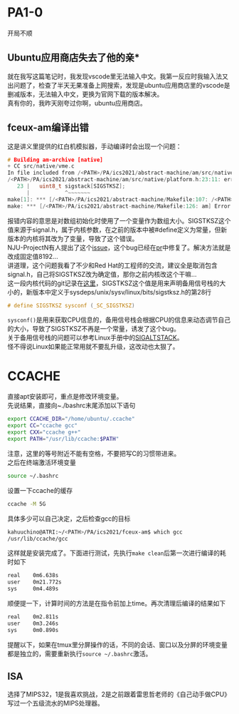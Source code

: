 # PA1-0  
开局不顺
## Ubuntu应用商店失去了他的亲*
就在我写这篇笔记时，我发现vscode里无法输入中文。我第一反应时我输入法又出问题了，检查了半天无果准备上网搜索，发现是ubuntu应用商店里的vscode是删减版本，无法输入中文，更换为官网下载的版本解决。  
真有你的，我昨天刚夸过你啊，ubuntu应用商店。  
## fceux-am编译出错  
这是讲义里提供的红白机模拟器，手动编译时会出现一个问题：
```c
# Building am-archive [native]
+ CC src/native/vme.c  
In file included from /<PATH>/PA/ics2021/abstract-machine/am/src/native/vme.c:3:  
/<PATH>/PA/ics2021/abstract-machine/am/src/native/platform.h:23:11: error: variably modified ‘sigstack’ at file scope  
   23 |   uint8_t sigstack[SIGSTKSZ];  
      |           ^~~~~~~~  
make[1]: *** [/<PATH>/PA/ics2021/abstract-machine/Makefile:107: /<PATH>/PA/ics2021/abstract-machine/am/build/native/src/native/vme.o] Error 1
make: *** [/<PATH>/PA/ics2021/abstract-machine/Makefile:126: am] Error 2  
```  
报错内容的意思是对数组初始化时使用了一个变量作为数组大小。SIGSTKSZ这个值来源于signal.h，属于内核参数，在之前的版本中被#define定义为常量，但新版本的内核将其改为了变量，导致了这个错误。  
NJU-ProjectN有人提出了这个[issue](https://github.com/NJU-ProjectN/fceux-am/issues/2)，这个bug已经在[pr](https://github.com/NJU-ProjectN/abstract-machine/commit/112799e02a28d22f03cfe496fe36408112047a71)中修复了。解决方法就是改成固定值8192...  
讲道理，这个问题我看了不少和Red Hat的工程师的交流，建议全是取消包含signal.h，自己将SIGSTKSZ改为确定值，那你之前内核改这个干嘛...   
这一段内核代码的git记录在[这里](https://sourceware.org/git/?p=glibc.git;a=commitdiff;h=6c57d320484988e87e446e2e60ce42816bf51d53)，SIGSTKSZ这个值是用来声明备用信号栈的大小的，新版本中定义于sysdeps/unix/sysv/linux/bits/sigstksz.h的第28行  
```c
# define SIGSTKSZ sysconf (_SC_SIGSTKSZ)
```
`sysconf()`是用来获取CPU信息的，备用信号栈会根据CPU的信息来动态调节自己的大小，导致了SIGSTKSZ不再是一个常量，诱发了这个bug。  
关于备用信号栈的问题可以参考Linux手册中的[SIGALTSTACK](https://www.onitroad.com/jc/linux/man-pages/linux/man2/sigaltstack.2.html)。  
怪不得说Linux如果能正常用就不要乱升级，这改动也太狠了。  

# CCACHE
直接apt安装即可，重点是修改环境变量。  
先说结果，直接向~./bashrc末尾添加以下语句
```bash
export CCACHE_DIR="/home/ubuntu/.ccache" 
export CC="ccache gcc"
export CXX="ccache g++"
export PATH="/usr/lib/ccache:$PATH"
```
注意，这里的等号附近不能有空格，不要把写C的习惯带进来。  
之后在终端激活环境变量
```bash
source ~/.bashrc 
```
设置一下ccache的缓存
```bash
ccache -M 5G
```
具体多少可以自己决定，之后检查gcc的目标
```bash
kahuuchino@ATRI:~/<PATH>/PA/ics2021/fceux-am$ which gcc
/usr/lib/ccache/gcc  
```
这样就是安装完成了。下面进行测试，先执行`make clean`后第一次进行编译的耗时如下
```bash
real    0m6.638s
user    0m21.772s 
sys     0m4.489s
```
顺便提一下，计算时间的方法是在指令前加上time。再次清理后编译的结果如下
```bash
real    0m2.811s
user    0m3.246s
sys     0m0.890s
```
提醒以下，如果在tmux里分屏操作的话，不同的会话、窗口以及分屏的环境变量都是独立的，需要重新执行`source ~/.bashrc`激活。  

## ISA
选择了MIPS32，1是我喜欢挑战，2是之前跟着雷思哲老师的《自己动手做CPU》写过一个五级流水的MIPS处理器。